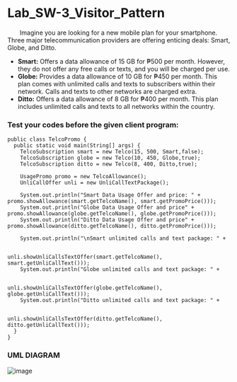 # Lab_SW-3_Visitor_Pattern

&emsp;&emsp;Imagine you are looking for a new mobile plan for your smartphone. Three major telecommunication providers are offering enticing deals: Smart, Globe, and Ditto.

- **Smart:** Offers a data allowance of 15 GB for ₱500 per month. However, they do not offer any free calls or texts, and you will be charged per use. <br>
- **Globe:** Provides a data allowance of 10 GB for ₱450 per month. This plan comes with unlimited calls and texts to subscribers within their network. Calls and texts to other networks are charged extra.<br>
- **Ditto:** Offers a data allowance of 8 GB for ₱400 per month. This plan includes unlimited calls and texts to all networks within the country.<br>

### Test your codes before the given client program:
```
public class TelcoPromo {
  public static void main(String[] args) {
    TelcoSubscription smart = new Telco(15, 500, Smart,false);
    TelcoSubscription globe = new Telco(10, 450, Globe,true);
    TelcoSubscription ditto = new Telco(8, 400, Ditto,true);

    UsagePromo promo = new TelcoAllowance();
    UnliCallOffer unli = new UnliCallTextPackage();    

    System.out.println("Smart Data Usage Offer and price: " + promo.showAllowance(smart.getTelcoName(), smart.getPromoPrice()));
    System.out.println("Globe Data Usage Offer and price" + promo.showAllowance(globe.getTelcoName(), globe.getPromoPrice()));
    System.out.println("Ditto Data Usage Offer and price" + promo.showAllowance(ditto.getTelcoName(), ditto.getPromoPrice()));

    System.out.println("\nSmart unlimited calls and text package: " +

                                  unli.showUnliCallsTextOffer(smart.getTelcoName(), smart.getUnliCallText()));
    System.out.println("Globe unlimited calls and text package: " +

                                  unli.showUnliCallsTextOffer(globe.getTelcoName(), globe.getUnliCallText()));
    System.out.println("Ditto unlimited calls and text package: " +

                                   unli.showUnliCallsTextOffer(ditto.getTelcoName(), ditto.getUnliCallText()));
  }
}

`````
### UML DIAGRAM
![image](https://github.com/user-attachments/assets/aa295d9f-ce28-45ad-bd9d-77f861f9f140)
